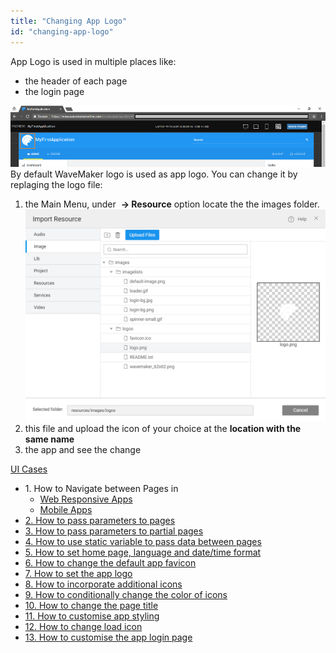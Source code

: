 ```yaml
---
title: "Changing App Logo"
id: "changing-app-logo"
---
```


App Logo is used in multiple places like:

- the header of each page
- the login page

[![design_logo](../assets/design_logo.png)](../assets/design_logo.png) By default WaveMaker logo is used as app logo. You can change it by replaging the logo file:

1. the Main Menu, under  **-> Resource** option locate the  the images folder. [![design_logo_resource](../assets/design_logo_resource.png)](../assets/design_logo_resource.png)
2. this file and upload the icon of your choice at the **location with the same name**
3. the app and see the change

[UI Cases](/learn/app-development/ui-design/use-cases-ui-design/)

- 1\. How to Navigate between Pages in
    - [Web Responsive Apps](/learn/responsive-web/web-ui-design/#page-navigation)
    - [Mobile Apps](/learn/hybrid-mobile/mobile-page-concepts/#page-navigation-actions)
- [2\. How to pass parameters to pages](/learn/how-tos/passing-parameters-pages/)
- [3\. How to pass parameters to partial pages](/learn/how-tos/passing-parameters-partial-page/)
- [4\. How to use static variable to pass data between pages](/learn/how-tos/use-static-variable-pass-data-pages/)
- [5\. How to set home page, language and date/time format](/learn/how-tos/setting-language-date-format/)
- [6\. How to change the default app favicon](/learn/how-tos/changing-default-favicon/)
- [7\. How to set the app logo](/learn/how-tos/changing-app-logo/)
- [8\. How to incorporate additional icons](/learn/how-tos/incorporating-additional-icons/)
- [9\. How to conditionally change the color of icons](/learn/how-tos/displaying-icon-color-based-upon-condition/)
- [10\. How to change the page title](/learn/how-tos/changing-page-title/)
- [11\. How to customise app styling](/learn/how-tos/customise-app-style/)
- [12\. How to change load icon](learn/how-tos/change-icon-global-spinner/)
- [13\. How to customise the app login page](/learn/how-tos/customise-login-page/)
